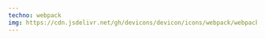 ```yaml
---
techno: webpack
img: https://cdn.jsdelivr.net/gh/devicons/devicon/icons/webpack/webpack-plain.svg
---
```

